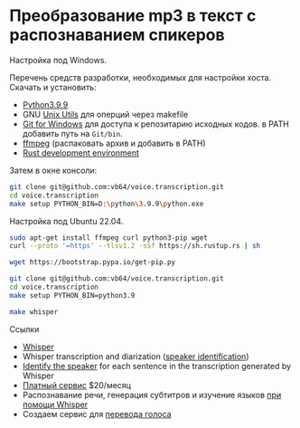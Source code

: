 # Преобразование mp3 в текст с распознаванием спикеров

Настройка под Windows.

Перечень средств разработки, необходимых для настройки хоста. Скачать и установить:

- [Python3.9.9](https://www.python.org/downloads/release/python-399/)
- GNU [Unix Utils](http://unxutils.sourceforge.net/) для оперций через makefile
- [Git for Windows](https://git-scm.com/download/win) для доступа к репозитарию исходных кодов. в PATH добавить путь на `Git/bin`.
- [ffmpeg](https://ffmpeg.org/download.html) (распаковать архив и добавить в PATH)
- [Rust development environment](https://www.rust-lang.org/learn/get-started)

Затем в окне консоли:

```bash
git clone git@github.com:vb64/voice.transcription.git
cd voice.transcription
make setup PYTHON_BIN=D:\python\3.9.9\python.exe
```

Настройка под Ubuntu 22.04.

```bash
sudo apt-get install ffmpeg curl python3-pip wget
curl --proto '=https' --tlsv1.2 -sSf https://sh.rustup.rs | sh

wget https://bootstrap.pypa.io/get-pip.py

git clone git@github.com:vb64/voice.transcription.git
cd voice.transcription
make setup PYTHON_BIN=python3.9

make whisper
```

Ссылки

- [Whisper](https://github.com/openai/whisper)
- Whisper transcription and diarization ([speaker identification](https://github.com/openai/whisper/discussions/264))
- [Identify the speaker](https://github.com/MahmoudAshraf97/whisper-diarization) for each sentence in the transcription generated by Whisper
- [Платный сервис](https://www.videototext.io/ru/use-case/speaker-diarization) $20/месяц
- Распознавание речи, генерация субтитров и изучение языков [при помощи Whisper](https://habr.com/ru/companies/ods/articles/692246/)
- Создаем сервис для [перевода голоса](https://habr.com/ru/articles/707250/)
